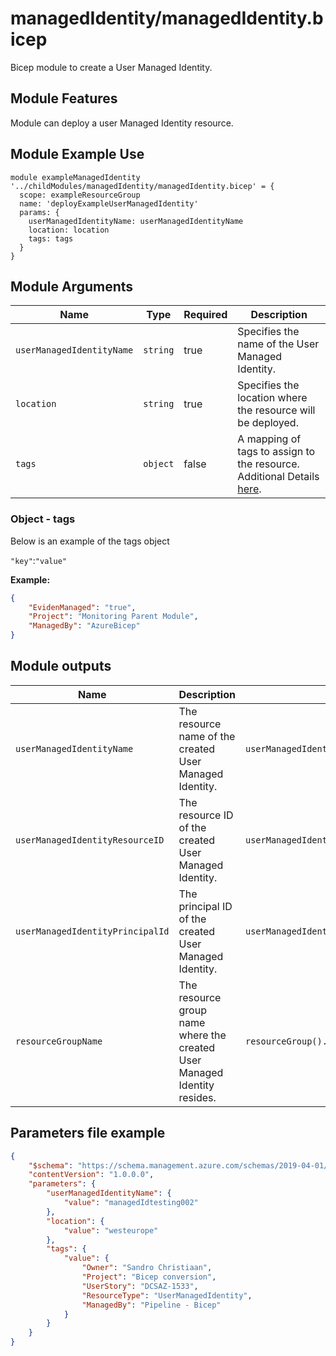 # managedIdentity/managedIdentity.bicep
Bicep module to create a User Managed Identity.

## Module Features
Module can deploy a user Managed Identity resource.

## Module Example Use
```hcl
module exampleManagedIdentity '../childModules/managedIdentity/managedIdentity.bicep' = {
  scope: exampleResourceGroup
  name: 'deployExampleUserManagedIdentity'
  params: {
    userManagedIdentityName: userManagedIdentityName
    location: location
    tags: tags
  }
}
```
## Module Arguments

| Name | Type | Required | Description |
| --- | --- | --- | --- |
| `userManagedIdentityName` | `string` | true | Specifies the name of the User Managed Identity. |
| `location` | `string` | true| Specifies the location where the resource will be deployed. |
| `tags` | `object` | false | A mapping of tags to assign to the resource. Additional Details [here](#object---tags).|

### Object - tags
Below is an example of the tags object

`"key"`:`"value"`

**Example:**
```json
{
    "EvidenManaged": "true",
    "Project": "Monitoring Parent Module",
    "ManagedBy": "AzureBicep"
}
```

## Module outputs
| Name | Description | Value
| --- | --- | --- |
| `userManagedIdentityName` | The resource name of the created User Managed Identity. | `userManagedIdentity.name` |
| `userManagedIdentityResourceID` | The resource ID of the created User Managed Identity. | `userManagedIdentity.id` |
| `userManagedIdentityPrincipalId` | The principal ID of the created User Managed Identity. | `userManagedIdentity.properties.principalId` |
| `resourceGroupName` | The resource group name where the created User Managed Identity resides. | `resourceGroup().name` |

## Parameters file example
```json
{
    "$schema": "https://schema.management.azure.com/schemas/2019-04-01/deploymentParameters.json#",
    "contentVersion": "1.0.0.0",
    "parameters": {
        "userManagedIdentityName": {
            "value": "managedIdtesting002"
        },
        "location": {
            "value": "westeurope"
        },
        "tags": {
            "value": {
                "Owner": "Sandro Christiaan",
                "Project": "Bicep conversion",
                "UserStory": "DCSAZ-1533",
                "ResourceType": "UserManagedIdentity",
                "ManagedBy": "Pipeline - Bicep"
            }
        }
    }
}
```